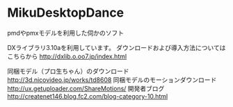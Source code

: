﻿# MikuDesktopDance
pmdやpmxモデルを利用した伺かのソフト

DXライブラリ3.10aを利用しています。
ダウンロードおよび導入方法についてはこちらから
http://dxlib.o.oo7.jp/index.html

同梱モデル（プロ生ちゃん）のダウンロード
http://3d.nicovideo.jp/works/td8608
同梱モデルのモーションダウンロード
http://ux.getuploader.com/ShareMotions/
開発者ブログ
http://createnet146.blog.fc2.com/blog-category-10.html
